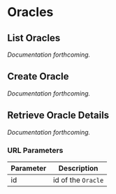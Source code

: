 # Oracles

## List Oracles

<i>Documentation forthcoming.</i>


## Create Oracle

<i>Documentation forthcoming.</i>


## Retrieve Oracle Details

<i>Documentation forthcoming.</i>

### URL Parameters

Parameter | Description
--------- | -----------
id | id of the `Oracle`
